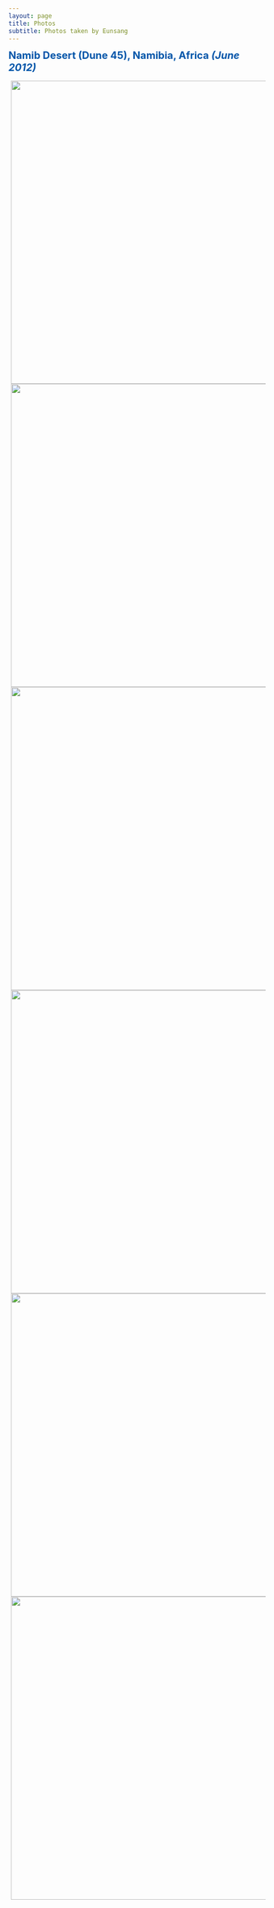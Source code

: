 ```yaml
---
layout: page
title: Photos
subtitle: Photos taken by Eunsang
---
```

<b><span style="font-size: 20px !important; color: #0055A9;">Namib Desert (Dune 45), Namibia, Africa <i>(June 2012)</i></span></b>

<img src="/photos/Namibia.JPG" width="600" align="center" hspace="5" />

<img src="/photos/Namibia0.JPG" width="600" align="center" hspace="5" />

<img src="/photos/Namibia1.JPG" width="600" align="center" hspace="5" />

<img src="/photos/Namibia2.JPG" width="600" align="center" hspace="5" />

<img src="/photos/Namibia3.JPG" width="600" align="center" hspace="5" />

<img src="/photos/Namibia4.JPG" width="600" align="center" hspace="5" />
